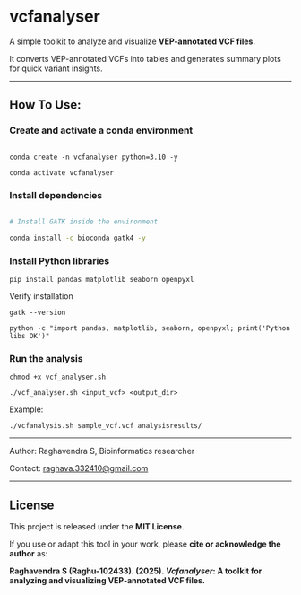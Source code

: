 # vcfanalyser



A simple toolkit to analyze and visualize **VEP-annotated VCF files**.  

It converts VEP-annotated VCFs into tables and generates summary plots for quick variant insights.



---



##  How To Use:



### Create and activate a conda environment

```

conda create -n vcfanalyser python=3.10 -y

conda activate vcfanalyser

```

### Install dependencies

``` bash

# Install GATK inside the environment

conda install -c bioconda gatk4 -y
```

### Install Python libraries
```
pip install pandas matplotlib seaborn openpyxl
```

Verify installation

```
gatk --version

python -c "import pandas, matplotlib, seaborn, openpyxl; print('Python libs OK')"
```

###  Run the analysis

```
chmod +x vcf_analyser.sh

./vcf_analyser.sh <input_vcf> <output_dir>
```

Example:

```
./vcfanalysis.sh sample_vcf.vcf analysisresults/
```

---
Author:
Raghavendra S, Bioinformatics researcher

 Contact: raghava.332410@gmail.com

---

##  License
This project is released under the **MIT License**.  

If you use or adapt this tool in your work, please **cite or acknowledge the author** as:  

**Raghavendra S (Raghu-102433). (2025). *Vcfanalyser*: A toolkit for analyzing and visualizing VEP-annotated VCF files.**





